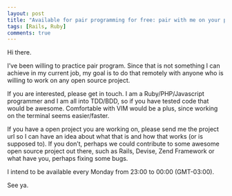 ```yaml
---
layout: post
title: "Available for pair programming for free: pair with me on your preferred open source project"
tags: [Rails, Ruby]
comments: true
---
```


Hi there.

I’ve been willing to practice pair program. Since that is not something I can achieve in my current job, my goal is to do that remotely with anyone who is willing to work on any open source project.

If you are interested, please get in touch. I am a Ruby/PHP/Javascript programmer and I am all into TDD/BDD, so if you have tested code that would be awesome. Comfortable with VIM would be a plus, since working on the terminal seems easier/faster.

If you have a open project you are working on, please send me the project url so I can have an idea about what that is and how that works (or is supposed to). If you don’t, perhaps we could contribute to some awesome open source project out there, such as Rails, Devise, Zend Framework or what have you, perhaps fixing some bugs.

I intend to be available every Monday from 23:00 to 00:00 (GMT-03:00).

See ya.
